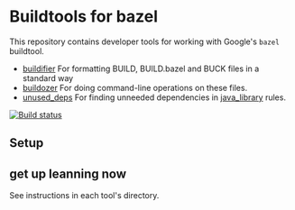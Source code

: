 # Buildtools for bazel

This repository contains developer tools for working with Google's `bazel` buildtool.

* [buildifier](buildifier/README.md) For formatting BUILD, BUILD.bazel and BUCK files in a standard way
* [buildozer](buildozer/README.md) For doing command-line operations on these files.
* [unused_deps](unused_deps/README.md) For finding unneeded dependencies in
[java_library](https://docs.bazel.build/versions/master/be/java.html#java_library) rules.

[![Build status](https://badge.buildkite.com/6a80fcf7909883296cada2e474286ea627994b9130aed110e2.svg)](https://buildkite.com/bazel/buildtools-postsubmit)

## Setup
## get up leanning now
See instructions in each tool's directory.
